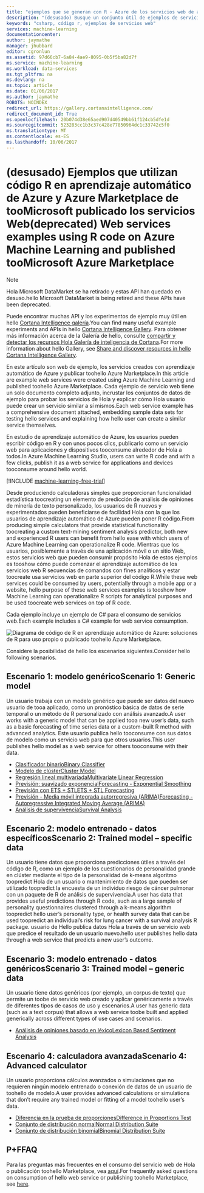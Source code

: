 ```yaml
---
title: "ejemplos que se generan con R - Azure de los servicios web de aprendizaje de máquina AAA(deprecated) | Documentos de Microsoft"
description: "(desusado) Busque un conjunto útil de ejemplos de servicios web creados con código de R y aprendizaje automático y publica toohello Azure Marketplace."
keywords: "csharp, código r, ejemplos de servicios web"
services: machine-learning
documentationcenter: 
author: jaymathe
manager: jhubbard
editor: cgronlun
ms.assetid: 97d66cb7-6a84-4ae9-8095-0b5f5ba82d7f
ms.service: machine-learning
ms.workload: data-services
ms.tgt_pltfrm: na
ms.devlang: na
ms.topic: article
ms.date: 01/06/2017
ms.author: jaymathe
ROBOTS: NOINDEX
redirect_url: https://gallery.cortanaintelligence.com/
redirect_document_id: True
ms.openlocfilehash: 20b074d38e65aed907d40549bb61f124cb5dfe1d
ms.sourcegitcommit: 523283cc1b3c37c428e77850964dc1c33742c5f0
ms.translationtype: MT
ms.contentlocale: es-ES
ms.lasthandoff: 10/06/2017
---
```

# <a name="deprecated-web-services-examples-using-r-code-on-azure-machine-learning-and-published-toomicrosoft-azure-marketplace"></a><span data-ttu-id="83ca1-104">(desusado) Ejemplos que utilizan código R en aprendizaje automático de Azure y Azure Marketplace de tooMicrosoft publicado los servicios Web</span><span class="sxs-lookup"><span data-stu-id="83ca1-104">(deprecated) Web services examples using R code on Azure Machine Learning and published tooMicrosoft Azure Marketplace</span></span>

> [!NOTE]
> <span data-ttu-id="83ca1-105">Hola Microsoft DataMarket se ha retirado y estas API han quedado en desuso.</span><span class="sxs-lookup"><span data-stu-id="83ca1-105">hello Microsoft DataMarket is being retired and these APIs have been deprecated.</span></span> 
> 
> <span data-ttu-id="83ca1-106">Puede encontrar muchas API y los experimentos de ejemplo muy útil en hello [Cortana Intelligence galería](http://gallery.cortanaintelligence.com).</span><span class="sxs-lookup"><span data-stu-id="83ca1-106">You can find many useful example experiments and APIs in hello [Cortana Intelligence Gallery](http://gallery.cortanaintelligence.com).</span></span> <span data-ttu-id="83ca1-107">Para obtener más información acerca de la Galería de hello, consulte [compartir y detectar los recursos Hola Galería de inteligencia de Cortana](machine-learning-gallery-how-to-use-contribute-publish.md).</span><span class="sxs-lookup"><span data-stu-id="83ca1-107">For more information about hello Gallery, see [Share and discover resources in hello Cortana Intelligence Gallery](machine-learning-gallery-how-to-use-contribute-publish.md).</span></span>

<span data-ttu-id="83ca1-108">En este artículo son web de ejemplo, los servicios creados con aprendizaje automático de Azure y publicar toohello Azure Marketplace.</span><span class="sxs-lookup"><span data-stu-id="83ca1-108">In this article are example web services were created using Azure Machine Learning and published toohello Azure Marketplace.</span></span> <span data-ttu-id="83ca1-109">Cada ejemplo de servicio web tiene un solo documento completo adjunto, incrustar los conjuntos de datos de ejemplo para probar los servicios de Hola y explicar cómo Hola usuario puede crear un servicio similar a sí mismos.</span><span class="sxs-lookup"><span data-stu-id="83ca1-109">Each web service example has a comprehensive document attached, embedding sample data sets for testing hello services and explaining how hello user can create a similar service themselves.</span></span> 

<span data-ttu-id="83ca1-110">En estudio de aprendizaje automático de Azure, los usuarios pueden escribir código en R y con unos pocos clics, publicarlo como un servicio web para aplicaciones y dispositivos tooconsume alrededor de Hola a todos.</span><span class="sxs-lookup"><span data-stu-id="83ca1-110">In Azure Machine Learning Studio, users can write R code and with a few clicks, publish it as a web service for applications and devices tooconsume around hello world.</span></span> 

[!INCLUDE [machine-learning-free-trial](../../includes/machine-learning-free-trial.md)]

<span data-ttu-id="83ca1-111">Desde produciendo calculadoras simples que proporcionan funcionalidad estadística toocreating un elemento de predicción de análisis de opiniones de minería de texto personalizado, los usuarios de R nuevos y experimentados pueden beneficiarse de facilidad Hola con la que los usuarios de aprendizaje automático de Azure pueden poner R código.</span><span class="sxs-lookup"><span data-stu-id="83ca1-111">From producing simple calculators that provide statistical functionality toocreating a custom text-mining sentiment analysis predictor, both new and experienced R users can benefit from hello ease with which users of Azure Machine Learning can operationalize R code.</span></span> <span data-ttu-id="83ca1-112">Mientras que los usuarios, posiblemente a través de una aplicación móvil o un sitio Web, estos servicios web que pueden consumir propósito Hola de estos ejemplos es tooshow cómo puede comenzar el aprendizaje automático de los servicios web R secuencias de comandos con fines analíticos y estar toocreate usa servicios web en parte superior del código R.</span><span class="sxs-lookup"><span data-stu-id="83ca1-112">While these web services could be consumed by users, potentially through a mobile app or a website, hello purpose of these web services examples is tooshow how Machine Learning can operationalize R scripts for analytical purposes and be used toocreate web services on top of R code.</span></span>

<span data-ttu-id="83ca1-113">Cada ejemplo incluye un ejemplo de C# para el consumo de servicios web.</span><span class="sxs-lookup"><span data-stu-id="83ca1-113">Each example includes a C# example for web service consumption.</span></span>

![Diagrama de código de R en aprendizaje automático de Azure: soluciones de R para uso propio o publicado toohello Azure Marketplace.][1]

<span data-ttu-id="83ca1-115">Considere la posibilidad de hello los escenarios siguientes.</span><span class="sxs-lookup"><span data-stu-id="83ca1-115">Consider hello following scenarios.</span></span>

## <a name="scenario-1-generic-model"></a><span data-ttu-id="83ca1-116">Escenario 1: modelo genérico</span><span class="sxs-lookup"><span data-stu-id="83ca1-116">Scenario 1: Generic model</span></span>
<span data-ttu-id="83ca1-117">Un usuario trabaja con un modelo genérico que puede ser datos del nuevo usuario de tooa aplicado, como un pronóstico básica de datos de serie temporal o un método de R personalizado con análisis avanzado.</span><span class="sxs-lookup"><span data-stu-id="83ca1-117">A user works with a generic model that can be applied tooa new user’s data, such as a basic forecasting of time series data or a custom-built R method with advanced analytics.</span></span> <span data-ttu-id="83ca1-118">Este usuario publica hello tooconsume con sus datos de modelo como un servicio web para que otros usuarios.</span><span class="sxs-lookup"><span data-stu-id="83ca1-118">This user publishes hello model as a web service for others tooconsume with their data.</span></span>

* [<span data-ttu-id="83ca1-119">Clasificador binario</span><span class="sxs-lookup"><span data-stu-id="83ca1-119">Binary Classifier</span></span>](machine-learning-r-csharp-binary-classifier.md)
* [<span data-ttu-id="83ca1-120">Modelo de clúster</span><span class="sxs-lookup"><span data-stu-id="83ca1-120">Cluster Model</span></span>](machine-learning-r-csharp-cluster-model.md)
* [<span data-ttu-id="83ca1-121">Regresión lineal multivariada</span><span class="sxs-lookup"><span data-stu-id="83ca1-121">Multivariate Linear Regression</span></span>](machine-learning-r-csharp-multivariate-linear-regression.md)
* [<span data-ttu-id="83ca1-122">Previsión: suavizado exponencial</span><span class="sxs-lookup"><span data-stu-id="83ca1-122">Forecasting - Exponential Smoothing</span></span>](machine-learning-r-csharp-forecasting-exponential-smoothing.md)
* [<span data-ttu-id="83ca1-123">Previsión con ETS + STL</span><span class="sxs-lookup"><span data-stu-id="83ca1-123">ETS + STL Forecasting</span></span>](machine-learning-r-csharp-retail-demand-forecasting.md)
* [<span data-ttu-id="83ca1-124">Previsión - Media móvil integrada autorregresiva (ARIMA)</span><span class="sxs-lookup"><span data-stu-id="83ca1-124">Forecasting - Autoregressive Integrated Moving Average (ARIMA)</span></span>](machine-learning-r-csharp-arima.md)
* [<span data-ttu-id="83ca1-125">Análisis de supervivencia</span><span class="sxs-lookup"><span data-stu-id="83ca1-125">Survival Analysis</span></span>](machine-learning-r-csharp-survival-analysis.md)

## <a name="scenario-2-trained-model--specific-data"></a><span data-ttu-id="83ca1-126">Escenario 2: modelo entrenado - datos específicos</span><span class="sxs-lookup"><span data-stu-id="83ca1-126">Scenario 2: Trained model – specific data</span></span>
<span data-ttu-id="83ca1-127">Un usuario tiene datos que proporciona predicciones útiles a través del código de R, como un ejemplo de los cuestionarios de personalidad grande en clúster mediante el tipo de la personalidad de k-means algoritmo toopredict Hola de un usuario o mantenimiento de datos que pueden ser utilizado toopredict la encuesta de un individuo riesgo de cáncer pulmonar con un paquete de R de análisis de supervivencia.</span><span class="sxs-lookup"><span data-stu-id="83ca1-127">A user has data that provides useful predictions through R code, such as a large sample of personality questionnaires clustered through a k-means algorithm toopredict hello user’s personality type, or health survey data that can be used toopredict an individual’s risk for lung cancer with a survival analysis R package.</span></span> <span data-ttu-id="83ca1-128">usuario de Hello publica datos Hola a través de un servicio web que predice el resultado de un usuario nuevo.</span><span class="sxs-lookup"><span data-stu-id="83ca1-128">hello user publishes hello data through a web service that predicts a new user’s outcome.</span></span>

## <a name="scenario-3-trained-model--generic-data"></a><span data-ttu-id="83ca1-129">Escenario 3: modelo entrenado - datos genéricos</span><span class="sxs-lookup"><span data-stu-id="83ca1-129">Scenario 3: Trained model – generic data</span></span>
<span data-ttu-id="83ca1-130">Un usuario tiene datos genéricos (por ejemplo, un corpus de texto) que permite un toobe de servicio web creado y aplicar genéricamente a través de diferentes tipos de casos de uso y escenarios.</span><span class="sxs-lookup"><span data-stu-id="83ca1-130">A user has generic data (such as a text corpus) that allows a web service toobe built and applied generically across different types of use cases and scenarios.</span></span>

* [<span data-ttu-id="83ca1-131">Análisis de opiniones basado en léxico</span><span class="sxs-lookup"><span data-stu-id="83ca1-131">Lexicon Based Sentiment Analysis</span></span>](machine-learning-r-csharp-lexicon-based-sentiment-analysis.md)

## <a name="scenario-4-advanced-calculator"></a><span data-ttu-id="83ca1-132">Escenario 4: calculadora avanzada</span><span class="sxs-lookup"><span data-stu-id="83ca1-132">Scenario 4: Advanced calculator</span></span>
<span data-ttu-id="83ca1-133">Un usuario proporciona cálculos avanzados o simulaciones que no requieren ningún modelo entrenado o conexión de datos de un usuario de toohello de modelo.</span><span class="sxs-lookup"><span data-stu-id="83ca1-133">A user provides advanced calculations or simulations that don’t require any trained model or fitting of a model toohello user’s data.</span></span>

* [<span data-ttu-id="83ca1-134">Diferencia en la prueba de proporciones</span><span class="sxs-lookup"><span data-stu-id="83ca1-134">Difference in Proportions Test</span></span>](machine-learning-r-csharp-difference-in-two-proportions.md)
* [<span data-ttu-id="83ca1-135">Conjunto de distribución normal</span><span class="sxs-lookup"><span data-stu-id="83ca1-135">Normal Distribution Suite</span></span>](machine-learning-r-csharp-normal-distribution.md)
* [<span data-ttu-id="83ca1-136">Conjunto de distribución binomial</span><span class="sxs-lookup"><span data-stu-id="83ca1-136">Binomial Distribution Suite</span></span>](machine-learning-r-csharp-binomial-distribution.md)

## <a name="faq"></a><span data-ttu-id="83ca1-137">P+F</span><span class="sxs-lookup"><span data-stu-id="83ca1-137">FAQ</span></span>
<span data-ttu-id="83ca1-138">Para las preguntas más frecuentes en el consumo del servicio web de Hola o publicación toohello Marketplace, vea [aquí](machine-learning-marketplace-faq.md).</span><span class="sxs-lookup"><span data-stu-id="83ca1-138">For frequently asked questions on consumption of hello web service or publishing toohello Marketplace, see [here](machine-learning-marketplace-faq.md).</span></span>

[1]: ./media/machine-learning-r-csharp-web-service-examples/machine-learning-r-code-options-for-using-and-sharing-cloud.png



